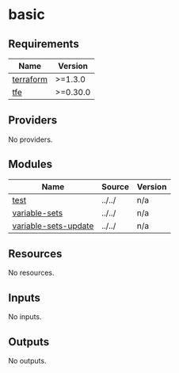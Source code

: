 # basic

<!-- BEGINNING OF PRE-COMMIT-TERRAFORM DOCS HOOK -->
## Requirements

| Name | Version |
|------|---------|
| <a name="requirement_terraform"></a> [terraform](#requirement\_terraform) | >=1.3.0 |
| <a name="requirement_tfe"></a> [tfe](#requirement\_tfe) | >=0.30.0 |

## Providers

No providers.

## Modules

| Name | Source | Version |
|------|--------|---------|
| <a name="module_test"></a> [test](#module\_test) | ../../ | n/a |
| <a name="module_variable-sets"></a> [variable-sets](#module\_variable-sets) | ../../ | n/a |
| <a name="module_variable-sets-update"></a> [variable-sets-update](#module\_variable-sets-update) | ../../ | n/a |

## Resources

No resources.

## Inputs

No inputs.

## Outputs

No outputs.
<!-- END OF PRE-COMMIT-TERRAFORM DOCS HOOK -->
